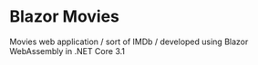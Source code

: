 # Blazor Movies
Movies web application / sort of IMDb / developed using Blazor WebAssembly in .NET Core 3.1
